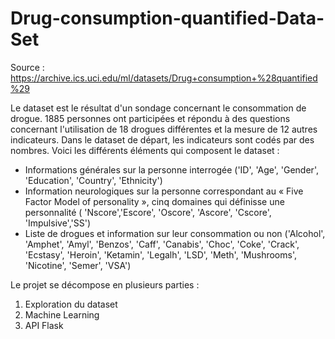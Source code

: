 # Drug-consumption-quantified-Data-Set

Source : https://archive.ics.uci.edu/ml/datasets/Drug+consumption+%28quantified%29

Le dataset est le résultat d'un sondage concernant le consommation de drogue. 1885 personnes ont participées et répondu à des questions concernant l'utilisation de 18 drogues différentes et la mesure de 12 autres indicateurs. Dans le dataset de départ, les indicateurs sont codés par des nombres.
Voici les différents éléments qui composent le dataset :

  - Informations générales sur la personne interrogée ('ID', 'Age', 'Gender', 'Education', 'Country', 
     'Ethnicity')    
  - Information neurologiques sur la personne correspondant au « Five Factor Model of personality », cinq domaines qui définisse une personnalité
 ( 'Nscore','Escore', 'Oscore', 'Ascore', 'Cscore', 'Impulsive','SS')   
  - Liste de drogues et information sur leur consommation ou non ('Alcohol', 'Amphet', 'Amyl', 'Benzos', 'Caff', 
     'Canabis', 'Choc', 'Coke', 'Crack', 'Ecstasy', 'Heroin', 'Ketamin', 'Legalh', 'LSD', 'Meth',
     'Mushrooms', 'Nicotine', 'Semer', 'VSA')
     
Le projet se décompose en plusieurs parties :   
  1. Exploration du dataset    
  2. Machine Learning    
  3. API Flask
